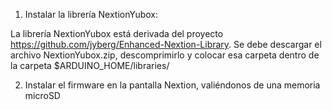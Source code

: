 1) Instalar la librería NextionYubox:

La librería NextionYubox está derivada del proyecto https://github.com/jyberg/Enhanced-Nextion-Library. 
Se debe descargar el archivo NextionYubox.zip, descomprimirlo y colocar esa carpeta dentro de la carpeta $ARDUINO_HOME/libraries/

2) Instalar el firmware en la pantalla Nextion, valiéndonos de una memoria microSD
